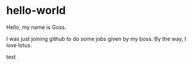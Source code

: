 # hello-world

Hello, my name is Goss.

I was just joining github to do some jobs given by my boss. By the way, I love lotus.

test
